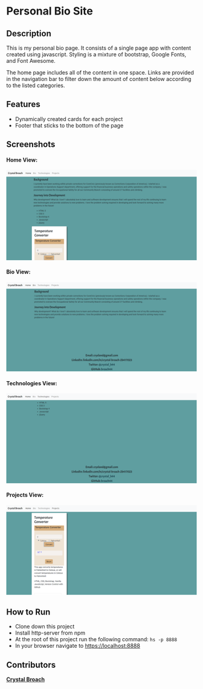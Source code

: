 # Personal Bio Site

## Description

This is my personal bio page.  It consists of a single page app with content created using javascript.  Styling is a mixture of bootstrap, Google Fonts, and Font Awesome.

The home page includes all of the content in one space.  Links are provided in the navigation bar to filter down the amount of content below according to the listed categories.

## Features

- Dynamically created cards for each project
- Footer that sticks to the bottom of the page

## Screenshots

#### Home View:

![Home View](https://raw.githubusercontent.com/broach44/personal-bio-site/master/screenshots/home-view.PNG)

#### Bio View:

![Bio View](https://raw.githubusercontent.com/broach44/personal-bio-site/master/screenshots/bio-view.PNG)

#### Technologies View:

![Technologies View](https://raw.githubusercontent.com/broach44/personal-bio-site/master/screenshots/technologies-view.PNG)

#### Projects View:

![Project View](https://raw.githubusercontent.com/broach44/personal-bio-site/master/screenshots/project-view.PNG)

## How to Run

- Clone down this project
- Install http-server from npm
- At the root of this project run the following command: `hs -p 8888`
- In your browser navigate to [https://localhost:8888](https://localhost:8888)

## Contributors

[**Crystal Broach**](https://github.com/broach44)